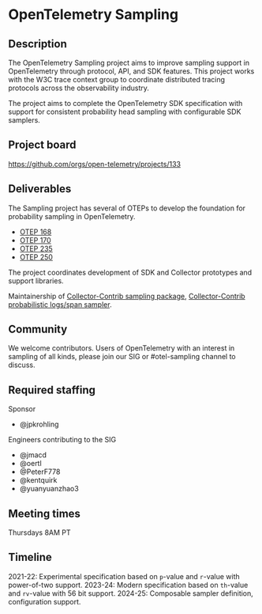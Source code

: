 # OpenTelemetry Sampling

## Description

The OpenTelemetry Sampling project aims to improve sampling support in
OpenTelemetry through protocol, API, and SDK features. This project
works with the W3C trace context group to coordinate distributed
tracing protocols across the observability industry.

The project aims to complete the OpenTelemetry SDK specification with
support for consistent probability head sampling with configurable SDK
samplers.

## Project board

https://github.com/orgs/open-telemetry/projects/133

## Deliverables

The Sampling project has several of OTEPs to develop the foundation
for probability sampling in OpenTelemetry.

- [OTEP 168](https://github.com/open-telemetry/opentelemetry-specification/blob/main/oteps/trace/0168-sampling-propagation.md)
- [OTEP 170](https://github.com/open-telemetry/opentelemetry-specification/blob/main/oteps/trace/0170-sampling-probability.md)
- [OTEP 235](https://github.com/open-telemetry/opentelemetry-specification/blob/main/oteps/trace/0235-sampling-threshold-in-trace-state.md)
- [OTEP 250](https://github.com/open-telemetry/opentelemetry-specification/blob/main/oteps/trace/0250-Composite_Samplers.md)

The project coordinates development of SDK and Collector prototypes
and support libraries.

Maintainership of [Collector-Contrib sampling package](https://github.com/open-telemetry/opentelemetry-collector-contrib/tree/main/pkg/sampling), [Collector-Contrib probabilistic logs/span sampler](https://github.com/open-telemetry/opentelemetry-collector-contrib/tree/main/processor/probabilisticsamplerprocessor).

## Community

We welcome contributors.  Users of OpenTelemetry with an interest in
sampling of all kinds, please join our SIG or #otel-sampling channel
to discuss.

## Required staffing

Sponsor

* @jpkrohling

Engineers contributing to the SIG

* @jmacd
* @oertl
* @PeterF778
* @kentquirk
* @yuanyuanzhao3

## Meeting times

Thursdays 8AM PT

## Timeline

2021-22: Experimental specification based on `p`-value and `r`-value with power-of-two support.
2023-24: Modern specification based on `th`-value and `rv`-value with 56 bit support.
2024-25: Composable sampler definition, configuration support.
